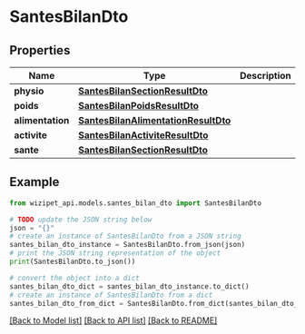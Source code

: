# SantesBilanDto


## Properties

Name | Type | Description | Notes
------------ | ------------- | ------------- | -------------
**physio** | [**SantesBilanSectionResultDto**](SantesBilanSectionResultDto.md) |  | [optional] 
**poids** | [**SantesBilanPoidsResultDto**](SantesBilanPoidsResultDto.md) |  | [optional] 
**alimentation** | [**SantesBilanAlimentationResultDto**](SantesBilanAlimentationResultDto.md) |  | [optional] 
**activite** | [**SantesBilanActiviteResultDto**](SantesBilanActiviteResultDto.md) |  | [optional] 
**sante** | [**SantesBilanSectionResultDto**](SantesBilanSectionResultDto.md) |  | [optional] 

## Example

```python
from wizipet_api.models.santes_bilan_dto import SantesBilanDto

# TODO update the JSON string below
json = "{}"
# create an instance of SantesBilanDto from a JSON string
santes_bilan_dto_instance = SantesBilanDto.from_json(json)
# print the JSON string representation of the object
print(SantesBilanDto.to_json())

# convert the object into a dict
santes_bilan_dto_dict = santes_bilan_dto_instance.to_dict()
# create an instance of SantesBilanDto from a dict
santes_bilan_dto_from_dict = SantesBilanDto.from_dict(santes_bilan_dto_dict)
```
[[Back to Model list]](../README.md#documentation-for-models) [[Back to API list]](../README.md#documentation-for-api-endpoints) [[Back to README]](../README.md)


